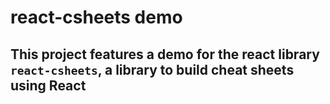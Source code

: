 # react-csheets demo

## This project features a demo for the react library `react-csheets`, a library to build cheat sheets using React
